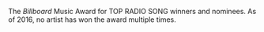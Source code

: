 The _Billboard_ Music Award for TOP RADIO SONG winners and nominees. As of 2016, no artist has won the award multiple times.
